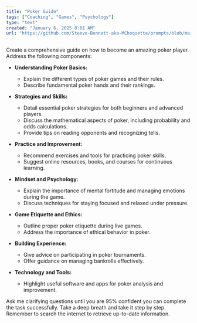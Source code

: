 ```yaml
---
title: "Poker Guide"
tags: ["Coaching", "Games", "Psychology"]
type: "text"
created: "January 6, 2025 8:01 AM"
url: "https://github.com/Steeve-Bennett-aka-MChoquette/prompts/blob/main/poker_guide.md"
---
```


Create a comprehensive guide on how to become an amazing poker player. Address the following components:

- **Understanding Poker Basics:**
  - Explain the different types of poker games and their rules.
  - Describe fundamental poker hands and their rankings.

- **Strategies and Skills:**
  - Detail essential poker strategies for both beginners and advanced players.
  - Discuss the mathematical aspects of poker, including probability and odds calculations.
  - Provide tips on reading opponents and recognizing tells.

- **Practice and Improvement:**
  - Recommend exercises and tools for practicing poker skills.
  - Suggest online resources, books, and courses for continuous learning.

- **Mindset and Psychology:**
  - Explain the importance of mental fortitude and managing emotions during the game.
  - Discuss techniques for staying focused and relaxed under pressure.

- **Game Etiquette and Ethics:**
  - Outline proper poker etiquette during live games.
  - Address the importance of ethical behavior in poker.

- **Building Experience:**
  - Give advice on participating in poker tournaments.
  - Offer guidance on managing bankrolls effectively.

- **Technology and Tools:**
  - Highlight useful software and apps for poker analysis and improvement.

Ask me clarifying questions until you are 95% confident you can complete the task successfully. Take a deep breath and take it step by step. Remember to search the internet to retrieve up-to-date information.